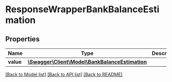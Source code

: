 # ResponseWrapperBankBalanceEstimation

## Properties
Name | Type | Description | Notes
------------ | ------------- | ------------- | -------------
**value** | [**\Swagger\Client\Model\BankBalanceEstimation**](BankBalanceEstimation.md) |  | [optional] 

[[Back to Model list]](../README.md#documentation-for-models) [[Back to API list]](../README.md#documentation-for-api-endpoints) [[Back to README]](../README.md)


